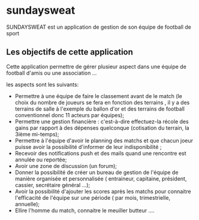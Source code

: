 # sundaysweat

SUNDAYSWEAT est un application de gestion de son équipe de football de sport

## Les objectifs de cette application

Cette application permettre de gérer plusieur aspect dans une équipe de football d'amis ou une association ...

les aspects sont les suivants:

- Permettre à une équipe de faire le classement avant de le match (le choix du nombre de joueurs se fera en fonction des terrains , il y a des terrains de salle à l'exemple du ballon d'or et des terrains de football conventionnel donc 11 acteurs par équipes);
- Permettre une gestion financière : c'est-à-dire effectuez-la récole des gains par rapport à des dépenses quelconque (cotisation du terrain, la 3ième mi-temps);
- Permettre à l'équipe d'avoir le planning des matchs et que chacun joeur puisse avoir la possibilité d'informer de leur indisponibilité ;
- Recevoir des notifications push et des mails quand une rencontre est annulée ou reportée;
- Avoir une zone de discussion (un forum);
- Donner la possibilité de créer un bureau de gestion de l'équipe de manière organisée et personnalisée ( entraineur, capitaine, président, cassier, secrétaire général ...);
- Avoir la possibilité d'ajouter les scores après les matchs pour connaitre l'efficacité de l'équipe sur une période ( par mois, trimestrielle, annuelle);
- Ellire l'homme du match, connaitre le meuiller butteur ....